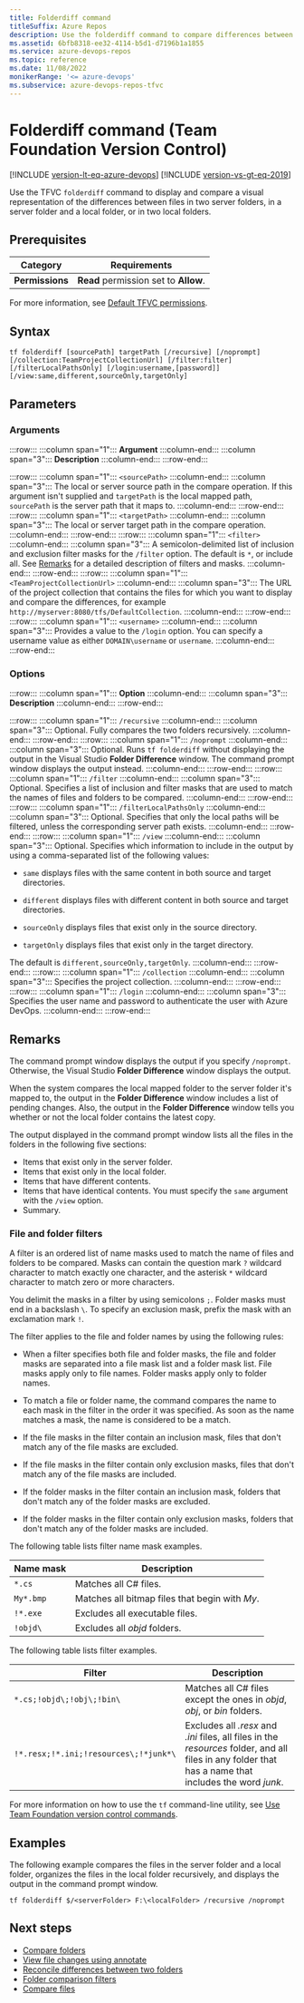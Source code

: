 ```yaml
---
title: Folderdiff command
titleSuffix: Azure Repos
description: Use the folderdiff command to compare differences between folders in Team Foundation Version Control (TFVC).
ms.assetid: 6bfb8318-ee32-4114-b5d1-d7196b1a1855
ms.service: azure-devops-repos
ms.topic: reference
ms.date: 11/08/2022
monikerRange: '<= azure-devops'
ms.subservice: azure-devops-repos-tfvc
---
```



# Folderdiff command (Team Foundation Version Control)


[!INCLUDE [version-lt-eq-azure-devops](../../includes/version-lt-eq-azure-devops.md)]
[!INCLUDE [version-vs-gt-eq-2019](../../includes/version-vs-gt-eq-2019.md)]

Use the TFVC `folderdiff` command to display and compare a visual representation of the differences between files in two server folders, in a server folder and a local folder, or in two local folders.

## Prerequisites

| Category | Requirements |
|--------------|-------------|
|**Permissions**|**Read** permission set to **Allow**. |

For more information, see [Default TFVC permissions](../../organizations/security/default-tfvc-permissions.md).

## Syntax

```
tf folderdiff [sourcePath] targetPath [/recursive] [/noprompt] [/collection:TeamProjectCollectionUrl] [/filter:filter] [/filterLocalPathsOnly] [/login:username,[password]] [/view:same,different,sourceOnly,targetOnly]
```

## Parameters

### Arguments

:::row:::
   :::column span="1":::
   **Argument**
   :::column-end:::
   :::column span="3":::
   **Description**
   :::column-end:::
:::row-end:::

:::row:::
   :::column span="1":::
   `<sourcePath>`
   :::column-end:::
   :::column span="3":::
   The local or server source path in the compare operation. If this argument isn't supplied and `targetPath` is the local mapped path, `sourcePath` is the server path that it maps to.
   :::column-end:::
:::row-end:::
:::row:::
   :::column span="1":::
   `<targetPath>`
   :::column-end:::
   :::column span="3":::
   The local or server target path in the compare operation.
   :::column-end:::
:::row-end:::
:::row:::
   :::column span="1":::
   `<filter>`
   :::column-end:::
   :::column span="3":::
   A semicolon-delimited list of inclusion and exclusion filter masks for the `/filter` option. The default is `*`, or include all. See [Remarks](#remarks) for a detailed description of filters and masks.
   :::column-end:::
:::row-end:::
:::row:::
   :::column span="1":::
   `<TeamProjectCollectionUrl>`
   :::column-end:::
   :::column span="3":::
   The URL of the project collection that contains the files for which you want to display and compare the differences, for example `http://myserver:8080/tfs/DefaultCollection`.
   :::column-end:::
:::row-end:::
:::row:::
   :::column span="1":::
   `<username>`
   :::column-end:::
   :::column span="3":::
   Provides a value to the `/login` option. You can specify a username value as either `DOMAIN\username` or `username`.
   :::column-end:::
:::row-end:::

### Options

:::row:::
   :::column span="1":::
   **Option**
   :::column-end:::
   :::column span="3":::
   **Description**
   :::column-end:::
:::row-end:::

:::row:::
   :::column span="1":::
   `/recursive`
   :::column-end:::
   :::column span="3":::
   Optional. Fully compares the two folders recursively.
   :::column-end:::
:::row-end:::
:::row:::
   :::column span="1":::
   `/noprompt`
   :::column-end:::
   :::column span="3":::
   Optional. Runs `tf folderdiff` without displaying the output in the Visual Studio **Folder Difference** window. The command prompt window displays the output instead.
   :::column-end:::
:::row-end:::
:::row:::
   :::column span="1":::
   `/filter`
   :::column-end:::
   :::column span="3":::
   Optional. Specifies a list of inclusion and filter masks that are used to match the names of files and folders to be compared.
   :::column-end:::
:::row-end:::
:::row:::
   :::column span="1":::
   `/filterLocalPathsOnly`
   :::column-end:::
   :::column span="3":::
   Optional. Specifies that only the local paths will be filtered, unless the corresponding server path exists.
   :::column-end:::
:::row-end:::
:::row:::
   :::column span="1":::
   `/view`
   :::column-end:::
   :::column span="3":::
   Optional. Specifies which information to include in the output by using a comma-separated list of the following values:

   - `same` displays files with the same content in both source and target directories.

   - `different` displays files with different content in both source and target directories.

   - `sourceOnly` displays files that exist only in the source directory.

   - `targetOnly` displays files that exist only in the target directory.

   The default is `different,sourceOnly,targetOnly`.
   :::column-end:::
:::row-end:::
:::row:::
   :::column span="1":::
   `/collection`
   :::column-end:::
   :::column span="3":::
   Specifies the project collection.
   :::column-end:::
:::row-end:::
:::row:::
   :::column span="1":::
   `/login`
   :::column-end:::
   :::column span="3":::
   Specifies the user name and password to authenticate the user with Azure DevOps.
   :::column-end:::
:::row-end:::

## Remarks
The command prompt window displays the output if you specify `/noprompt`. Otherwise, the Visual Studio **Folder Difference** window displays the output.

When the system compares the local mapped folder to the server folder it's mapped to, the output in the **Folder Difference** window includes a list of pending changes. Also, the output in the **Folder Difference** window tells you whether or not the local folder contains the latest copy.

The output displayed in the command prompt window lists all the files in the folders in the following five sections:

-   Items that exist only in the server folder.
-   Items that exist only in the local folder.
-   Items that have different contents.
-   Items that have identical contents. You must specify the `same` argument with the `/view` option.
-   Summary.

### File and folder filters

A filter is an ordered list of name masks used to match the name of files and folders to be compared. Masks can contain the question mark `?` wildcard character to match exactly one character, and the asterisk `*` wildcard character to match zero or more characters.

You delimit the masks in a filter by using semicolons `;`. Folder masks must end in a backslash `\`. To specify an exclusion mask, prefix the mask with an exclamation mark `!`.

The filter applies to the file and folder names by using the following rules:

-   When a filter specifies both file and folder masks, the file and folder masks are separated into a file mask list and a folder mask list. File masks apply only to file names. Folder masks apply only to folder names.

-   To match a file or folder name, the command compares the name to each mask in the filter in the order it was specified. As soon as the name matches a mask, the name is considered to be a match.

-   If the file masks in the filter contain an inclusion mask, files that don't match any of the file masks are excluded.

-   If the file masks in the filter contain only exclusion masks, files that don't match any of the file masks are included.

-   If the folder masks in the filter contain an inclusion mask, folders that don't match any of the folder masks are excluded.

-   If the folder masks in the filter contain only exclusion masks, folders that don't match any of the folder masks are included.

The following table lists filter name mask examples.

|**Name mask**|**Description**|
|---|---|
|`*.cs` | Matches all C# files.|
|`My*.bmp` | Matches all bitmap files that begin with *My*.|
|`!*.exe` | Excludes all executable files.|
|`!objd\` | Excludes all *objd* folders.|

The following table lists filter examples.

|**Filter**|**Description**|
|---|---|
|`*.cs;!objd\;!obj\;!bin\` | Matches all C# files except the ones in *objd*, *obj*, or *bin* folders.|
|`!*.resx;!*.ini;!resources\;!*junk*\` | Excludes all *.resx* and *.ini* files, all files in the *resources* folder, and all files in any folder that has a name that includes the word *junk*.|

For more information on how to use the `tf` command-line utility, see [Use Team Foundation version control commands](use-team-foundation-version-control-commands.md).

## Examples
The following example compares the files in the server folder and a local folder, organizes the files in the local folder recursively, and displays the output in the command prompt window.

```
tf folderdiff $/<serverFolder> F:\<localFolder> /recursive /noprompt
```

## Next steps

- [Compare folders](compare-folders.md)
- [View file changes using annotate](view-file-changes-using-annotate.md)
- [Reconcile differences between two folders](reconcile-differences-between-two-folders.md)
- [Folder comparison filters](folder-comparison-filters.md)
- [Compare files](./compare-files.md)

